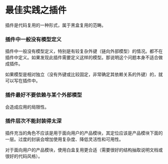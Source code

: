 最佳实践之插件
============

插件是代码复用的一种形式，属于黑盒复用的范畴。

### 插件中一般没有模型定义
插件中一般没有模型定义，特别是有较复杂外键（链向外部模型）的情况。都不在插件中定义。如果发现此插件需要定义这样的模型。那说明这个问题本身不适合做成插件。

如果模型是相对独立（没有外键或比较固定，非常确定其依赖关系的外键）的，就可以写在插件中。

### 插件最好不要依赖与某个外部模型
会造成应用的局限性。

### 插件层次不能封装得太深
插件充当的角色不应该是用于面向用户的产品模块，其定位应该是产品模块下面的一层。过度的封装会增加使用复杂度、降低灵活性和可用性。

对于面向用户的产品模块，使用白盒复用更合适（需要很好的结构抽取说明文档或很好的代码风格）。